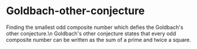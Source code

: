 # Goldbach-other-conjecture
Finding the smallest odd composite number which defies the Goldbach's other conjecture.\n
Goldbach's other conjecture states that every odd composite number can be written as the sum of a prime and twice a square.
